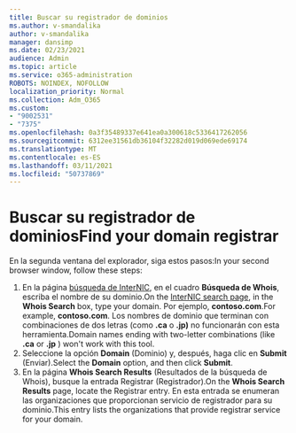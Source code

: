 ```yaml
---
title: Buscar su registrador de dominios
ms.author: v-smandalika
author: v-smandalika
manager: dansimp
ms.date: 02/23/2021
audience: Admin
ms.topic: article
ms.service: o365-administration
ROBOTS: NOINDEX, NOFOLLOW
localization_priority: Normal
ms.collection: Adm_O365
ms.custom:
- "9002531"
- "7375"
ms.openlocfilehash: 0a3f35489337e641ea0a300618c5336417262056
ms.sourcegitcommit: 6312ee31561db36104f32282d019d069ede69174
ms.translationtype: MT
ms.contentlocale: es-ES
ms.lasthandoff: 03/11/2021
ms.locfileid: "50737869"
---
```

# <a name="find-your-domain-registrar"></a><span data-ttu-id="a4928-102">Buscar su registrador de dominios</span><span class="sxs-lookup"><span data-stu-id="a4928-102">Find your domain registrar</span></span>

<span data-ttu-id="a4928-103">En la segunda ventana del explorador, siga estos pasos:</span><span class="sxs-lookup"><span data-stu-id="a4928-103">In your second browser window, follow these steps:</span></span>

1. <span data-ttu-id="a4928-104">En la página [búsqueda de InterNIC](https://lookup.icann.org/), en el cuadro **Búsqueda de Whois**, escriba el nombre de su dominio.</span><span class="sxs-lookup"><span data-stu-id="a4928-104">On the [InterNIC search page](https://lookup.icann.org/), in the **Whois Search** box, type your domain.</span></span> <span data-ttu-id="a4928-105">Por ejemplo, **contoso.com**.</span><span class="sxs-lookup"><span data-stu-id="a4928-105">For example, **contoso.com**.</span></span> <span data-ttu-id="a4928-106">Los nombres de dominio que terminan con combinaciones de dos letras (como **.ca** o **.jp)** no funcionarán con esta herramienta.</span><span class="sxs-lookup"><span data-stu-id="a4928-106">Domain names ending with two-letter combinations (like **.ca** or **.jp** ) won't work with this tool.</span></span>
2. <span data-ttu-id="a4928-107">Seleccione la opción **Domain** (Dominio) y, después, haga clic en **Submit** (Enviar).</span><span class="sxs-lookup"><span data-stu-id="a4928-107">Select the **Domain** option, and then click **Submit**.</span></span>
3. <span data-ttu-id="a4928-108">En la página **Whois Search Results** (Resultados de la búsqueda de Whois), busque la entrada Registrar (Registrador).</span><span class="sxs-lookup"><span data-stu-id="a4928-108">On the **Whois Search Results** page, locate the Registrar entry.</span></span> <span data-ttu-id="a4928-109">En esta entrada se enumeran las organizaciones que proporcionan servicio de registrador para su dominio.</span><span class="sxs-lookup"><span data-stu-id="a4928-109">This entry lists the organizations that provide registrar service for your domain.</span></span>

